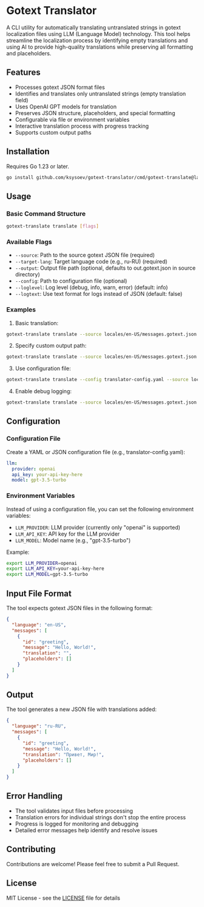 # Gotext Translator

A CLI utility for automatically translating untranslated strings in gotext localization files using LLM (Language Model) technology. This tool helps streamline the localization process by identifying empty translations and using AI to provide high-quality translations while preserving all formatting and placeholders.

## Features

- Processes gotext JSON format files
- Identifies and translates only untranslated strings (empty translation field)
- Uses OpenAI GPT models for translation
- Preserves JSON structure, placeholders, and special formatting
- Configurable via file or environment variables
- Interactive translation process with progress tracking
- Supports custom output paths

## Installation

Requires Go 1.23 or later.

```bash
go install github.com/ksysoev/gotext-translator/cmd/gotext-translate@latest
```

## Usage

### Basic Command Structure

```bash
gotext-translate translate [flags]
```

### Available Flags

- `--source`: Path to the source gotext JSON file (required)
- `--target-lang`: Target language code (e.g., ru-RU) (required)
- `--output`: Output file path (optional, defaults to out.gotext.json in source directory)
- `--config`: Path to configuration file (optional)
- `--loglevel`: Log level (debug, info, warn, error) (default: info)
- `--logtext`: Use text format for logs instead of JSON (default: false)

### Examples

1. Basic translation:
```bash
gotext-translate translate --source locales/en-US/messages.gotext.json --target-lang ru-RU
```

2. Specify custom output path:
```bash
gotext-translate translate --source locales/en-US/messages.gotext.json --target-lang ru-RU --output locales/ru-RU/messages.gotext.json
```

3. Use configuration file:
```bash
gotext-translate translate --config translator-config.yaml --source locales/en-US/messages.gotext.json --target-lang ru-RU
```

4. Enable debug logging:
```bash
gotext-translate translate --source locales/en-US/messages.gotext.json --target-lang ru-RU --loglevel debug
```

## Configuration

### Configuration File

Create a YAML or JSON configuration file (e.g., translator-config.yaml):

```yaml
llm:
  provider: openai
  api_key: your-api-key-here
  model: gpt-3.5-turbo
```

### Environment Variables

Instead of using a configuration file, you can set the following environment variables:

- `LLM_PROVIDER`: LLM provider (currently only "openai" is supported)
- `LLM_API_KEY`: API key for the LLM provider
- `LLM_MODEL`: Model name (e.g., "gpt-3.5-turbo")

Example:
```bash
export LLM_PROVIDER=openai
export LLM_API_KEY=your-api-key-here
export LLM_MODEL=gpt-3.5-turbo
```

## Input File Format

The tool expects gotext JSON files in the following format:

```json
{
  "language": "en-US",
  "messages": [
    {
      "id": "greeting",
      "message": "Hello, World!",
      "translation": "",
      "placeholders": []
    }
  ]
}
```

## Output

The tool generates a new JSON file with translations added:

```json
{
  "language": "ru-RU",
  "messages": [
    {
      "id": "greeting",
      "message": "Hello, World!",
      "translation": "Привет, Мир!",
      "placeholders": []
    }
  ]
}
```

## Error Handling

- The tool validates input files before processing
- Translation errors for individual strings don't stop the entire process
- Progress is logged for monitoring and debugging
- Detailed error messages help identify and resolve issues

## Contributing

Contributions are welcome! Please feel free to submit a Pull Request.

## License

MIT License - see the [LICENSE](LICENSE) file for details
